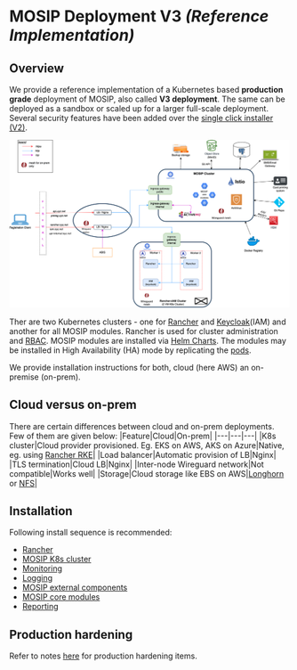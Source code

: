 # MOSIP Deployment V3 _(Reference Implementation)_

## Overview
We provide a reference implementation of a Kubernetes based **production grade** deployment of MOSIP, also called **V3 deployment**. The same can be deployed as a sandbox or scaled up for a larger full-scale deployment. Several security features have been added over the [single click installer (V2)](../sandbox-v2).  

![](docs/images/deployment_architecture.png)

Ther are two Kubernetes clusters - one for [Rancher](https://www.rancher.com/) and [Keycloak](https://www.keycloak.org/)(IAM) and another for all MOSIP modules. Rancher is used for cluster administration and [RBAC](https://kubernetes.io/docs/reference/access-authn-authz/rbac/).  MOSIP modules are installed via [Helm Charts](https://github.com/mosip/mosip-helm/tree/1.2.0). The modules may be installed in High Availability (HA) mode by replicating the [pods](https://kubernetes.io/docs/concepts/workloads/pods/).  

We provide installation instructions for both, cloud (here AWS) an on-premise (on-prem). 

## Cloud versus on-prem
There are certain differences between cloud and on-prem deployments. Few of them are given below:
|Feature|Cloud|On-prem|
|---|---|---|
|K8s cluster|Cloud provider provisioned. Eg. EKS on AWS, AKS on Azure|Native, eg. using [Rancher RKE](https://rancher.com/docs/rke/latest/en/)|
|Load balancer|Automatic provision of LB|Nginx|
|TLS termination|Cloud LB|Nginx|
|Inter-node Wireguard network|Not compatible|Works well|
|Storage|Cloud storage like EBS on AWS|[Longhorn](cluster/longhorn) or [NFS](https://en.wikipedia.org/wiki/Network_File_System)|

## Installation
Following install sequence is recommended:
* [Rancher](rancher/README.md) 
* [MOSIP K8s cluster](cluster/README.md)
* [Monitoring](monitoring/README.md)
* [Logging](logging/README.md)
* [MOSIP external components](external/README.md)
* [MOSIP core modules](mosip/README.md)
* [Reporting](reporting/README.md)

## Production hardening
Refer to notes [here](docs/production_checklist.md) for production hardening items.
